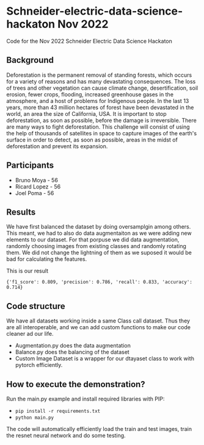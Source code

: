 # Schneider-electric-data-science-hackaton Nov 2022

Code for the Nov 2022 Schneider Electric Data Science Hackaton


## Background
Deforestation is the permanent removal of standing forests, which occurs for a variety of reasons and has many devastating consequences. The loss of trees and other vegetation can cause climate change, desertification, soil erosion, fewer crops, flooding, increased greenhouse gases in the atmosphere, and a host of problems for Indigenous people. In the last 13 years, more than 43 million hectares of forest have been devastated in the world, an area the size of California, USA. It is important to stop deforestation, as soon as possible, before the damage is irreversible. There are many ways to fight deforestation. This challenge will consist of using the help of thousands of satellites in space to capture images of the earth's surface in order to detect, as soon as possible, areas in the midst of deforestation and prevent its expansion.

## Participants

-   Bruno Moya - 56
-   Ricard Lopez  - 56
-   Joel Poma - 56

## Results

We have first balanced the dataset by doing oversamplgin among others. This meant, we had to also do data augmentaiton as we were adding new elements to our dataset. For that porpuse we did data augmentation, randomly choosing images from existing classes and randomly rotating them. We did not change the lightning of them as we suposed it would be bad for calculating the features.

This is our result

`{'f1_score': 0.809, 'precision': 0.786, 'recall': 0.833, 'accuracy': 0.714}`

## Code structure

We have all datasets working inside a same Class call dataset. Thus they are all interoperable, and we can add custom functions to make our code cleaner ad our life.

- Augmentation.py  does the data augmentation
- Balance.py does the balancing of the dataset
- Custom Image Dataset is a wrapper for our dtayaset class to work with pytorch efficiently.

## How to execute the demonstration?

Run the main.py example and install required libraries with PIP:

- `pip install -r requirements.txt`
- `python main.py`

The code will automatically efficiently load the train and test images, train the resnet neural network and do some testing.
